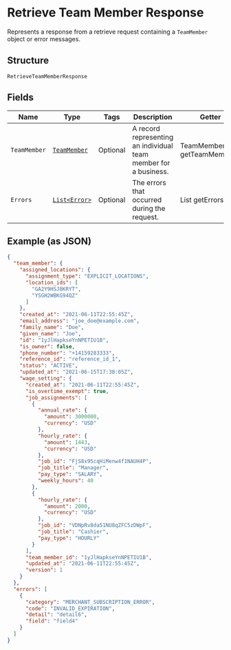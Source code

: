 
# Retrieve Team Member Response

Represents a response from a retrieve request containing a `TeamMember` object or error messages.

## Structure

`RetrieveTeamMemberResponse`

## Fields

| Name | Type | Tags | Description | Getter |
|  --- | --- | --- | --- | --- |
| `TeamMember` | [`TeamMember`](../../doc/models/team-member.md) | Optional | A record representing an individual team member for a business. | TeamMember getTeamMember() |
| `Errors` | [`List<Error>`](../../doc/models/error.md) | Optional | The errors that occurred during the request. | List<Error> getErrors() |

## Example (as JSON)

```json
{
  "team_member": {
    "assigned_locations": {
      "assignment_type": "EXPLICIT_LOCATIONS",
      "location_ids": [
        "GA2Y9HSJ8KRYT",
        "YSGH2WBKG94QZ"
      ]
    },
    "created_at": "2021-06-11T22:55:45Z",
    "email_address": "joe_doe@example.com",
    "family_name": "Doe",
    "given_name": "Joe",
    "id": "1yJlHapkseYnNPETIU1B",
    "is_owner": false,
    "phone_number": "+14159283333",
    "reference_id": "reference_id_1",
    "status": "ACTIVE",
    "updated_at": "2021-06-15T17:38:05Z",
    "wage_setting": {
      "created_at": "2021-06-11T22:55:45Z",
      "is_overtime_exempt": true,
      "job_assignments": [
        {
          "annual_rate": {
            "amount": 3000000,
            "currency": "USD"
          },
          "hourly_rate": {
            "amount": 1443,
            "currency": "USD"
          },
          "job_id": "FjS8x95cqHiMenw4f1NAUH4P",
          "job_title": "Manager",
          "pay_type": "SALARY",
          "weekly_hours": 40
        },
        {
          "hourly_rate": {
            "amount": 2000,
            "currency": "USD"
          },
          "job_id": "VDNpRv8da51NU8qZFC5zDWpF",
          "job_title": "Cashier",
          "pay_type": "HOURLY"
        }
      ],
      "team_member_id": "1yJlHapkseYnNPETIU1B",
      "updated_at": "2021-06-11T22:55:45Z",
      "version": 1
    }
  },
  "errors": [
    {
      "category": "MERCHANT_SUBSCRIPTION_ERROR",
      "code": "INVALID_EXPIRATION",
      "detail": "detail6",
      "field": "field4"
    }
  ]
}
```

